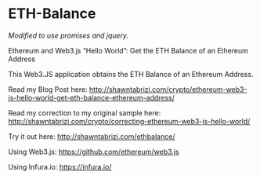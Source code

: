 # ETH-Balance

*Modified to use promises and jquery.*

Ethereum and Web3.js “Hello World”: Get the ETH Balance of an Ethereum Address

This Web3.JS application obtains the ETH Balance of an Ethereum Address.

Read my Blog Post here: http://shawntabrizi.com/crypto/ethereum-web3-js-hello-world-get-eth-balance-ethereum-address/

Read my correction to my original sample here: http://shawntabrizi.com/crypto/correcting-ethereum-web3-js-hello-world/

Try it out here: http://shawntabrizi.com/ethbalance/

Using Web3.js: https://github.com/ethereum/web3.js

Using Infura.io: https://infura.io/
